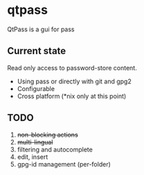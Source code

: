 qtpass
======

QtPass is a gui for pass

Current state
-------------
Read only access to password-store content.

* Using pass or directly with git and gpg2
* Configurable
* Cross platform (\*nix only at this point)

TODO
----
1. ~~non-blocking actions~~
2. ~~multi-lingual~~
3. filtering and autocomplete
4. edit, insert
5. gpg-id management (per-folder)
